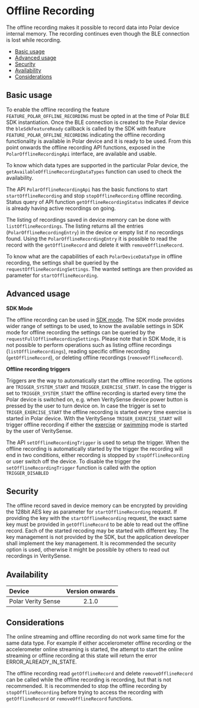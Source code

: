 # Offline Recording

The offline recording makes it possible to record data into Polar device internal memory. The recording continues even though the BLE connection is lost while recording. 

- [Basic usage](#features)
- [Advanced usage](#advanced-usage)
- [Security](#security)
- [Availability](#availability)
- [Considerations](#considerations)

## Basic usage

To enable the offline recording the feature `FEATURE_POLAR_OFFLINE_RECORDING` must be opted in at the time of Polar BLE SDK instantiation. Once the BLE connection is created to the Polar device the `bleSdkFeatureReady` callback is called by the SDK with feature `FEATURE_POLAR_OFFLINE_RECORDING` indicating the offline recording functionality is available in Polar device and it is ready to be used. From this point onwards the offline recording API functions, exposed in the `PolarOfflineRecordingApi` interface, are available and usable. 

To know which data types are supported in the particular Polar device, the `getAvailableOfflineRecordingDataTypes` function can used to check the availability. 

The API `PolarOfflineRecordingApi` has the basic functions to start `startOfflineRecording` and stop `stopOfflineRecording` offline recording. Status query of API function `getOfflineRecordingStatus` indicates if device is already having active recordings on going.

The listing of recordings saved in device memory can be done with `listOfflineRecordings`. The listing returns all the entries (`PolarOfflineRecordingEntry`) in the device or empty list if no recordings found. Using the `PolarOfflineRecordingEntry` it is possible to read the record with the `getOfflineRecord`  and delete it with `removeOfflineRecord`.

To know what are the capabilities of each `PolarDeviceDataType` in offline recording, the settings shall be queried by the `requestOfflineRecordingSettings`. The wanted settings are then provided as parameter for `startOfflineRecording`. 

## Advanced usage 

**SDK Mode**

The offline recording can be used in [SDK mode](SdkModeExplained.md). The SDK mode provides wider range of settings to be used, to know the available settings in SDK mode for offline recording the settings can be queried by the `requestFullOfflineRecordingSettings`. Please note that in SDK Mode, it is not possible to perform operations such as listing offline recordings (`listOfflineRecordings`), reading specific offline recording (`getOfflineRecord`), or deleting offline recordings (`removeOfflineRecord`). 

**Offline recording triggers**

Triggers are the way to automatically start the offline recording. The options are `TRIGGER_SYSTEM_START` and `TRIGGER_EXERCISE_START`. In case the trigger is set to `TRIGGER_SYSTEM_START` the offline recording is started every time the Polar device is switched on, e.g. when VeritySense device power button is pressed by the user to turn device on. In case the trigger is set to `TRIGER_EXERCISE_START` the offline recording is started every time exercise is started in Polar device. With the VeritySense `TRIGER_EXERCISE_START` will trigger offline recording if either the [exercise](https://support.polar.com/en/how-to-use-polar-verity-sense-in-recording-mode) or [swimming](https://support.polar.com/en/how-to-use-polar-verity-sense-in-swimming-mode) mode is started by the user of VeritySense.

The API `setOfflineRecordingTrigger` is used to setup the trigger. When the offline recording is automatically started by the trigger the recording will end in two conditions, either recording is stopped by `stopOfflineRecording` or user switch off the device. To disable the trigger the `setOfflineRecordingTrigger` function is called with the option `TRIGGER_DISABLED`

## Security

The offline record saved in device memory can be encrypted by providing the 128bit AES key as parameter for `startOfflineRecording` request. If providing the key with the  `startOfflineRecording` request, the exact same key must be provided in `getOfflineRecord` to be able to read out the offline record. Each of the started recoding may be started with different key. The key management is not provided by the SDK, but the application developer shall implement the key management. It is recommended the security option is used, otherwise it might be possible by others to read out recordings in VeritySense. 

## Availability

| Device             | Version onwards |
|:-------------------|:---------------:|
| Polar Verity Sense |2.1.0            |


## Considerations

The online streaming and offline recording do not work same time for the same data type. For example if either accelerometer offline recording or the accelerometer online streaming is started, the attempt to start the online streaming or offline recording at this state will return the error ERROR_ALREADY_IN_STATE.

The offline recording read `getOfflineRecord` and delete `removeOfflineRecord` can be called while the offline recording is recording, but that is not recommended. It is recommended to stop the offline recording by `stopOfflineRecording` before trying to access the recording with `getOfflineRecord` or  `removeOfflineRecord` functions. 
